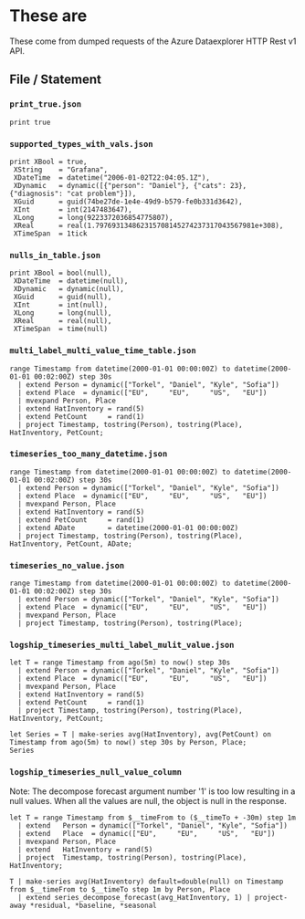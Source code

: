 # These are

These come from dumped requests of the Azure Dataexplorer HTTP Rest v1 API.

## File / Statement

### `print_true.json`

```kusto
print true
```

### `supported_types_with_vals.json`

```kusto
print XBool = true,
 XString    = "Grafana",
 XDateTime  = datetime("2006-01-02T22:04:05.1Z"),
 XDynamic   = dynamic([{"person": "Daniel"}, {"cats": 23}, {"diagnosis": "cat problem"}]),
 XGuid      = guid(74be27de-1e4e-49d9-b579-fe0b331d3642),
 XInt       = int(2147483647),
 XLong      = long(9223372036854775807),
 XReal      = real(1.797693134862315708145274237317043567981e+308),
 XTimeSpan  = 1tick
 ```

### `nulls_in_table.json`

```kusto
print XBool = bool(null),
 XDateTime  = datetime(null),
 XDynamic   = dynamic(null),
 XGuid      = guid(null),
 XInt       = int(null),
 XLong      = long(null),
 XReal      = real(null),
 XTimeSpan  = time(null)
```

### `multi_label_multi_value_time_table.json`

```kusto
range Timestamp from datetime(2000-01-01 00:00:00Z) to datetime(2000-01-01 00:02:00Z) step 30s
  | extend Person = dynamic(["Torkel", "Daniel", "Kyle", "Sofia"])
  | extend Place  = dynamic(["EU",     "EU",     "US",   "EU"])
  | mvexpand Person, Place
  | extend HatInventory = rand(5)
  | extend PetCount     = rand(1)
  | project Timestamp, tostring(Person), tostring(Place), HatInventory, PetCount;
```

### `timeseries_too_many_datetime.json`

```kusto
range Timestamp from datetime(2000-01-01 00:00:00Z) to datetime(2000-01-01 00:02:00Z) step 30s
  | extend Person = dynamic(["Torkel", "Daniel", "Kyle", "Sofia"])
  | extend Place  = dynamic(["EU",     "EU",     "US",   "EU"])
  | mvexpand Person, Place
  | extend HatInventory = rand(5)
  | extend PetCount     = rand(1)
  | extend ADate        = datetime(2000-01-01 00:00:00Z)
  | project Timestamp, tostring(Person), tostring(Place), HatInventory, PetCount, ADate;
```

### `timeseries_no_value.json`

```kusto
range Timestamp from datetime(2000-01-01 00:00:00Z) to datetime(2000-01-01 00:02:00Z) step 30s
  | extend Person = dynamic(["Torkel", "Daniel", "Kyle", "Sofia"])
  | extend Place  = dynamic(["EU",     "EU",     "US",   "EU"])
  | mvexpand Person, Place
  | project Timestamp, tostring(Person), tostring(Place);
```

### `logship_timeseries_multi_label_mulit_value.json`

```kusto
let T = range Timestamp from ago(5m) to now() step 30s
  | extend Person = dynamic(["Torkel", "Daniel", "Kyle", "Sofia"])
  | extend Place  = dynamic(["EU",     "EU",     "US",   "EU"])
  | mvexpand Person, Place
  | extend HatInventory = rand(5)
  | extend PetCount     = rand(1)
  | project Timestamp, tostring(Person), tostring(Place), HatInventory, PetCount;

let Series = T | make-series avg(HatInventory), avg(PetCount) on Timestamp from ago(5m) to now() step 30s by Person, Place;
Series
```

### `logship_timeseries_null_value_column`

Note: The decompose forecast argument number '1' is too low resulting in a null values. When all the values are null,
the object is null in the response.

```kusto
let T = range Timestamp from $__timeFrom to ($__timeTo + -30m) step 1m
  | extend   Person = dynamic(["Torkel", "Daniel", "Kyle", "Sofia"])
  | extend   Place  = dynamic(["EU",     "EU",     "US",   "EU"])
  | mvexpand Person, Place
  | extend   HatInventory = rand(5)
  | project  Timestamp, tostring(Person), tostring(Place), HatInventory;

T | make-series avg(HatInventory) default=double(null) on Timestamp from $__timeFrom to $__timeTo step 1m by Person, Place
  | extend series_decompose_forecast(avg_HatInventory, 1) | project-away *residual, *baseline, *seasonal
```
